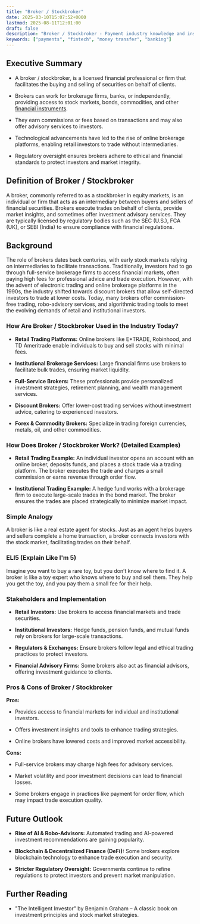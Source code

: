 ```yaml
---
title: "Broker / Stockbroker"
date: 2025-03-10T15:07:52+0000
lastmod: 2025-08-11T12:01:00
draft: false
description: "Broker / Stockbroker - Payment industry knowledge and insights"
keywords: ["payments", "fintech", "money transfer", "banking"]
---
```


## Executive Summary

- A broker / stockbroker, is a licensed financial professional or firm that facilitates the buying and selling of securities on behalf of clients.

- Brokers can work for brokerage firms, banks, or independently, providing access to stock markets, bonds, commodities, and other [financial instruments](https://faisalkhanllc.xyz/resources/payments-wiki/f/financial-instrument/).

- They earn commissions or fees based on transactions and may also offer advisory services to investors.

- Technological advancements have led to the rise of online brokerage platforms, enabling retail investors to trade without intermediaries.

- Regulatory oversight ensures brokers adhere to ethical and financial standards to protect investors and market integrity.

## Definition of Broker / Stockbroker

A broker, commonly referred to as a stockbroker in equity markets, is an individual or firm that acts as an intermediary between buyers and sellers of financial securities. Brokers execute trades on behalf of clients, provide market insights, and sometimes offer investment advisory services. They are typically licensed by regulatory bodies such as the SEC (U.S.), FCA (UK), or SEBI (India) to ensure compliance with financial regulations.

## Background

The role of brokers dates back centuries, with early stock markets relying on intermediaries to facilitate transactions. Traditionally, investors had to go through full-service brokerage firms to access financial markets, often paying high fees for professional advice and trade execution. However, with the advent of electronic trading and online brokerage platforms in the 1990s, the industry shifted towards discount brokers that allow self-directed investors to trade at lower costs. Today, many brokers offer commission-free trading, robo-advisory services, and algorithmic trading tools to meet the evolving demands of retail and institutional investors.

### How Are Broker / Stockbroker Used in the Industry Today?

- **Retail Trading Platforms:** Online brokers like E*TRADE, Robinhood, and TD Ameritrade enable individuals to buy and sell stocks with minimal fees.

- **Institutional Brokerage Services:** Large financial firms use brokers to facilitate bulk trades, ensuring market liquidity.

- **Full-Service Brokers:** These professionals provide personalized investment strategies, retirement planning, and wealth management services.

- **Discount Brokers:** Offer lower-cost trading services without investment advice, catering to experienced investors.

- **Forex & Commodity Brokers:** Specialize in trading foreign currencies, metals, oil, and other commodities.

### How Does Broker / Stockbroker Work? (Detailed Examples)

- **Retail Trading Example:** An individual investor opens an account with an online broker, deposits funds, and places a stock trade via a trading platform. The broker executes the trade and charges a small commission or earns revenue through order flow.

- **Institutional Trading Example:** A hedge fund works with a brokerage firm to execute large-scale trades in the bond market. The broker ensures the trades are placed strategically to minimize market impact.

### Simple Analogy

A broker is like a real estate agent for stocks. Just as an agent helps buyers and sellers complete a home transaction, a broker connects investors with the stock market, facilitating trades on their behalf.

### ELI5 (Explain Like I'm 5)

Imagine you want to buy a rare toy, but you don’t know where to find it. A broker is like a toy expert who knows where to buy and sell them. They help you get the toy, and you pay them a small fee for their help.

### Stakeholders and Implementation

- **Retail Investors:** Use brokers to access financial markets and trade securities.

- **Institutional Investors:** Hedge funds, pension funds, and mutual funds rely on brokers for large-scale transactions.

- **Regulators & Exchanges:** Ensure brokers follow legal and ethical trading practices to protect investors.

- **Financial Advisory Firms:** Some brokers also act as financial advisors, offering investment guidance to clients.

### Pros & Cons of  Broker / Stockbroker

**Pros:**

- Provides access to financial markets for individual and institutional investors.

- Offers investment insights and tools to enhance trading strategies.

- Online brokers have lowered costs and improved market accessibility.

**Cons:**

- Full-service brokers may charge high fees for advisory services.

- Market volatility and poor investment decisions can lead to financial losses.

- Some brokers engage in practices like payment for order flow, which may impact trade execution quality.

## Future Outlook

- **Rise of AI & Robo-Advisors:** Automated trading and AI-powered investment recommendations are gaining popularity.

- **Blockchain & Decentralized Finance (DeFi):** Some brokers explore blockchain technology to enhance trade execution and security.

- **Stricter Regulatory Oversight:** Governments continue to refine regulations to protect investors and prevent market manipulation.

## Further Reading

- "The Intelligent Investor" by Benjamin Graham – A classic book on investment principles and stock market strategies.

###